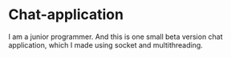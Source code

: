 # Chat-application
I am a junior programmer.
And this is one small beta version chat application,
which I made using socket and multithreading.
